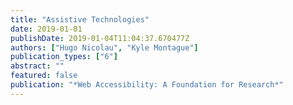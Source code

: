 ```yaml
---
title: "Assistive Technologies"
date: 2019-01-01
publishDate: 2019-01-04T11:04:37.670477Z
authors: ["Hugo Nicolau", "Kyle Montague"]
publication_types: ["6"]
abstract: ""
featured: false
publication: "*Web Accessibility: A Foundation for Research*"
---
```


